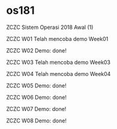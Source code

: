 # os181

ZCZC Sistem Operasi 2018 Awal (1)

ZCZC W01 Telah mencoba demo Week01

ZCZC W02 Demo: done!

ZCZC W03 Telah mencoba demo Week03

ZCZC W04 Telah mencoba demo Week04

ZCZC W05 Demo: done!

ZCZC W06 Demo: done!

ZCZC W07 Demo: done!

ZCZC W08 Demo: done!
